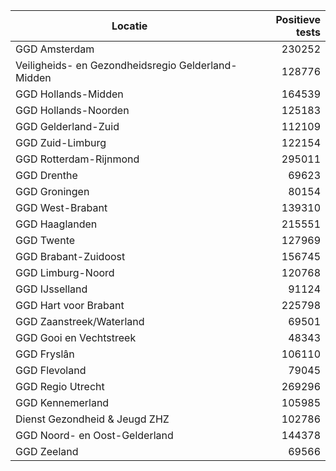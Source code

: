 | Locatie | Positieve tests |
|---------|----------------:|
| GGD Amsterdam                            | 230252 |
| Veiligheids- en Gezondheidsregio Gelderland-Midden | 128776 |
| GGD Hollands-Midden                      | 164539 |
| GGD Hollands-Noorden                     | 125183 |
| GGD Gelderland-Zuid                      | 112109 |
| GGD Zuid-Limburg                         | 122154 |
| GGD Rotterdam-Rijnmond                   | 295011 |
| GGD Drenthe                              | 69623 |
| GGD Groningen                            | 80154 |
| GGD West-Brabant                         | 139310 |
| GGD Haaglanden                           | 215551 |
| GGD Twente                               | 127969 |
| GGD Brabant-Zuidoost                     | 156745 |
| GGD Limburg-Noord                        | 120768 |
| GGD IJsselland                           | 91124 |
| GGD Hart voor Brabant                    | 225798 |
| GGD Zaanstreek/Waterland                 | 69501 |
| GGD Gooi en Vechtstreek                  | 48343 |
| GGD Fryslân                              | 106110 |
| GGD Flevoland                            | 79045 |
| GGD Regio Utrecht                        | 269296 |
| GGD Kennemerland                         | 105985 |
| Dienst Gezondheid & Jeugd ZHZ            | 102786 |
| GGD Noord- en Oost-Gelderland            | 144378 |
| GGD Zeeland                              | 69566 |
